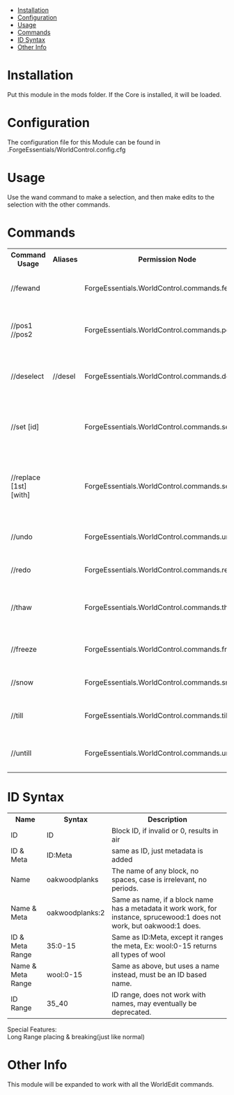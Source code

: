 * [Installation](#install)
* [Configuration](#config)
* [Usage](#use)
* [Commands](#command)
* [ID Syntax](#idsyntax)
* [Other Info](#other)

# Installation <a name="install"></a>
Put this module in the mods folder. If the Core is installed, it will be loaded.

# Configuration <a name="config"></a>
The configuration file for this Module can be found in .ForgeEssentials/WorldControl.config.cfg

# Usage <a name="use"></a>
Use the wand command to make a selection, and then make edits to the selection with the other commands.

# Commands <a name="command"></a>
<table>
	<tr>
		<th>Command Usage</th>
		<th>Aliases</th>
		<th>Permission Node</th>
		<th>Description</th>
	</tr>
	<tr>
		<td>//fewand</td>
		<td></td>
		<td>ForgeEssentials.WorldControl.commands.fewand</td>
		<td>Allows a player to bind the wand</td>
	</tr>
	<tr>
		<td>//pos1<br/>//pos2</td>
		<td></td>
		<td>ForgeEssentials.WorldControl.commands.pos</td>
		<td>Allows a player to select points by looking or coords</td>
	</tr>
	<tr>
		<td>//deselect</td>
		<td>//desel</td>
		<td>ForgeEssentials.WorldControl.commands.deselect</td>
		<td>Allows a player to deselect the current selection</td>
	</tr>
	<tr>
		<td>//set [id]</td>
		<td></td>
		<td>ForgeEssentials.WorldControl.commands.set</td>
		<td>Allows a player to set their selection to a given block</td>
	</tr>
	<tr>
		<td>//replace [1st] [with]</td>
		<td></td>
		<td>ForgeEssentials.WorldControl.commands.set</td>
		<td>Replaces all instances of the 1st block in the selection with the second</td>
	</tr>
	<tr>
		<td>//undo</td>
		<td></td>
		<td>ForgeEssentials.WorldControl.commands.undo</td>
		<td>Undoes the last WorldControl action</td>
	</tr>
	<tr>
		<td>//redo</td>
		<td></td>
		<td>ForgeEssentials.WorldControl.commands.redo</td>
		<td>Redoes the last undone action</td>
	</tr>
	<tr>
		<td>//thaw</td>
		<td></td>
		<td>ForgeEssentials.WorldControl.commands.thaw</td>
		<td>thaws the selection area. Melts all ice and snow.</td>
	</tr>
	<tr>
		<td>//freeze</td>
		<td></td>
		<td>ForgeEssentials.WorldControl.commands.freeze</td>
		<td>Turns all the water in the selection into ice</td>
	</tr>
	<tr>
		<td>//snow</td>
		<td></td>
		<td>ForgeEssentials.WorldControl.commands.snow</td>
		<td>Puts a layer of snow over the selection</td>
	</tr>
	<tr>
		<td>//till</td>
		<td></td>
		<td>ForgeEssentials.WorldControl.commands.till</td>
		<td>Turns all dirt in the selection into farmland</td>
	</tr>
	<tr>
		<td>//untill</td>
		<td></td>
		<td>ForgeEssentials.WorldControl.commands.untill</td>
		<td>Turns all farmland in the selection to dirt</td>
	</tr>
</table>

# ID Syntax <a name="idsyntax"></a>
<table>
<tr>
<th>Name</th>
<th>Syntax</th>
<th>Description</th>
</tr>
<tr>
<td>ID</td>
<td>ID</td>
<td>Block ID, if invalid or 0, results in air</td>
</tr>
<tr>
<td>ID & Meta</td>
<td>ID:Meta</td>
<td>same as ID, just metadata is added</td>
</tr>
<tr>
<td>Name</td>
<td>oakwoodplanks</td>
<td>The name of any block, no spaces, case is irrelevant, no periods.</td>
</tr>
<tr>
<td>Name & Meta</td>
<td>oakwoodplanks:2</td>
<td>Same as name, if a block name has a metadata it work work, for instance, sprucewood:1 does not work, but oakwood:1 does.</td>
</tr>
<tr>
<td>ID & Meta Range</td>
<td>35:0-15</td>
<td>Same as ID:Meta, except it ranges the meta, Ex: wool:0-15 returns all types of wool</td>
</tr>
<tr>
<td>Name & Meta Range</td>
<td>wool:0-15</td>
<td>Same as above, but uses a name instead, must be an ID based name.</td>
</tr>
<tr>
<td>ID Range</td>
<td>35_40</td>
<td>ID range, does not work with names, may eventually be deprecated.</td>
</tr>
</table>

Special Features: <br>
Long Range placing & breaking(just like normal)

# Other Info <a name="other"></a>
This module will be expanded to work with all the WorldEdit commands.